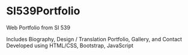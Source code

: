 # SI539Portfolio
Web Portfolio from SI 539

Includes Biography, Design / Translation Portfolio, Gallery, and Contact
Developed using HTML/CSS, Bootstrap, JavaScript
